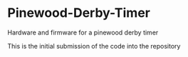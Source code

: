 # Pinewood-Derby-Timer
Hardware and firmware for a pinewood derby timer

This is the initial submission of the code into the repository
